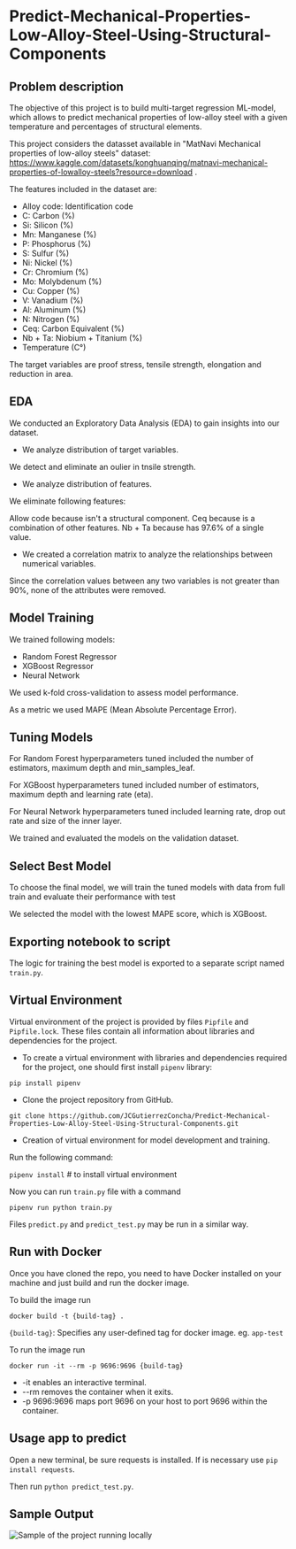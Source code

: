 # Predict-Mechanical-Properties-Low-Alloy-Steel-Using-Structural-Components

## Problem description

The objective of this project is to build multi-target regression ML-model, which allows to predict mechanical properties of low-alloy steel with a given temperature and percentages of structural elements.

This project considers the datasset available in "MatNavi Mechanical properties of low-alloy steels" dataset: https://www.kaggle.com/datasets/konghuanqing/matnavi-mechanical-properties-of-lowalloy-steels?resource=download . 

The features included in the dataset are:

- Alloy code: Identification code
- C:  Carbon (%)
- Si: Silicon (%)
- Mn: Manganese (%)
- P:  Phosphorus (%)
- S:  Sulfur (%)
- Ni: Nickel (%)
- Cr: Chromium (%)
- Mo: Molybdenum (%)
- Cu: Copper (%)
- V:  Vanadium (%)
- Al: Aluminum (%)
- N:  Nitrogen (%)
- Ceq: Carbon Equivalent (%)
- Nb + Ta: Niobium + Titanium (%)
- Temperature (C°)

The target variables are proof stress, tensile strength, elongation and reduction in area.


## EDA

We conducted an Exploratory Data Analysis (EDA) to gain insights into our dataset. 

- We analyze distribution of target variables.

We detect and eliminate an oulier in tnsile strength.


- We analyze distribution of features.

We eliminate following features:

Allow code because isn't a structural component.
Ceq because is a combination of other features.
Nb + Ta because has 97.6% of a single value.

- We created a correlation matrix to analyze the relationships between numerical variables.

Since the correlation values between any two variables is not greater than 90%, none of the attributes were removed.


## Model Training

We trained following models:

- Random Forest Regressor
- XGBoost Regressor
- Neural Network

We used k-fold cross-validation to assess model performance.

As a metric we used MAPE (Mean Absolute Percentage Error).


## Tuning Models

For Random Forest hyperparameters tuned included the number of estimators, maximum depth and min_samples_leaf.
 
For XGBoost hyperparameters tuned included number of estimators, maximum depth and learning rate (eta).

For Neural Network hyperparameters tuned included learning rate, drop out rate and size of the inner layer.

We trained and evaluated the models on the validation dataset.


## Select Best Model

To choose the final model, we will train the tuned models with data from full train and evaluate their performance with test

We selected the model with the lowest MAPE score, which is XGBoost.


## Exporting notebook to script

The logic for training the best model is exported to a separate script named `train.py`.


## Virtual Environment

Virtual environment of the project is provided by files `Pipfile` and `Pipfile.lock`. These files contain all information about libraries and dependencies for the project.

- To create a virtual environment with libraries and dependencies required for the project, one should first install `pipenv` library:  
   
```pip install pipenv```

- Clone the project repository from GitHub.

```
git clone https://github.com/JCGutierrezConcha/Predict-Mechanical-Properties-Low-Alloy-Steel-Using-Structural-Components.git
```

- Creation of virtual environment for model development and training.

Run the following command:   
   
```pipenv install```   # to install virtual environment

Now you can run `train.py` file with a command

```pipenv run python train.py```

Files `predict.py` and `predict_test.py` may be run in a similar way.


## Run with Docker

Once you have cloned the repo, you need to have Docker installed on your machine and just build and run the docker image.

To build the image run
```
docker build -t {build-tag} .
```
`{build-tag}`: Specifies any user-defined tag for docker image. eg. `app-test`


To run the image run
```
docker run -it --rm -p 9696:9696 {build-tag}
```

- -it enables an interactive terminal.
- --rm removes the container when it exits.
- -p 9696:9696 maps port 9696 on your host to port 9696 within the container.


## Usage app to predict

Open a new terminal, be sure requests is installed. If is necessary use ```pip install requests```.

Then run  ```python predict_test.py```.


## Sample Output

![Sample of the project running locally](https://github.com/JCGutierrezConcha/Predict-Mechanical-Properties-Low-Alloy-Steel-Using-Structural-Components/blob/main/deploy_predict_local.PNG)



